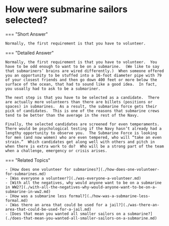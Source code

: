 # How were submarine sailors selected?


=== "Short Answer"

    Normally, the first requirement is that you have to volunteer.
=== "Detailed Answer"

    Normally, the first requirement is that you have to volunteer.  You have to be odd enough to want to be on a submarine.  (We like to say that submariners’ brains are wired differently.)  When someone offered you an opportunity to be stuffed into a 16-foot diameter pipe with 79 of your closest friends and then go down 400 feet or more below the surface of the ocean, that had to sound like a good idea.  In fact, you usually had to ask to be a submariner.

    The next step is that you have to be selected as a candidate.  There are actually more volunteers than there are billets (positions or spaces) in submarines.  As a result, the submarine force gets their pick of candidates.  This is one of the reasons that submarine crews tend to be better than the average in the rest of the Navy.

    Finally, the selected candidates are screened for even temperaments.  There would be psychological testing if the Navy hasn’t already had a lengthy opportunity to observe you.  The Submarine Force is looking for men (and now women) who are even tempered, who will “take an even strain.”  Which candidates get along well with others and pitch in when there is extra work to do?  Who will be a strong part of the team when a challenge, emergency or crisis arises.
=== "Related Topics"

    - [How does one volunteer for submarines?](./how-does-one-volunteer-for-submarines.md)
    - [Was everyone a volunteer?](./was-everyone-a-volunteer.md)
    - [With all the negatives, why would anyone want to be on a submarine in WW2?](./with-all-the-negatives-why-would-anyone-want-to-be-on-a-submarine-in-ww2.md)
    - [How was a submarine less formal?](./how-was-a-submarine-less-formal.md)
    - [Was there an area that could be used for a jail?](./was-there-an-area-that-could-be-used-for-a-jail.md)
    - [Does that mean you wanted all smaller sailors on a submarine?](./does-that-mean-you-wanted-all-smaller-sailors-on-a-submarine.md)